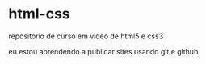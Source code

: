 # html-css
 repositorio de curso em video de html5 e css3

 eu estou aprendendo a publicar sites usando git e github
